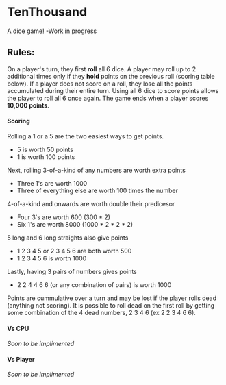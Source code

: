 # TenThousand
A dice game!
-Work in progress

## Rules:
On a player's turn, they first **roll** all 6 dice. A player may roll up to 2 additional times only if they **hold** points on the previous roll (scoring table below). If a player does not score on a roll, they lose all the points accumulated during their entire turn. Using all 6 dice to score points allows the player to roll all 6 once again. The game ends when a player scores **10,000 points**.


#### Scoring
Rolling a 1 or a 5 are the two easiest ways to get points.
 - 5 is worth 50 points
 - 1 is worth 100 points

Next, rolling 3-of-a-kind of any numbers are worth extra points
 - Three 1's are worth 1000
 - Three of everything else are worth 100 times the number

4-of-a-kind and onwards are worth double their predicesor
 - Four 3's are worth 600 (300 * 2)
 - Six 1's are worth 8000 (1000 * 2 * 2 * 2)

5 long and 6 long straights also give points
 - 1 2 3 4 5 or 2 3 4 5 6 are both worth 500
 - 1 2 3 4 5 6 is worth 1000

Lastly, having 3 pairs of numbers gives points
 - 2 2 4 4 6 6 (or any combination of pairs) is worth 1000

Points are cummulative over a turn and may be lost if the player rolls dead (anything not scoring).
It is possible to roll dead on the first roll by getting some combination of the 4 dead numbers, 2 3 4 6 (ex 2 2 3 4 6 6).

#### Vs CPU
*Soon to be implimented*

#### Vs Player
*Soon to be implimented*
